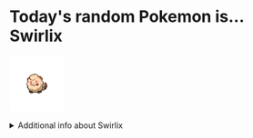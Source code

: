 # Today's random Pokemon is... Swirlix

![Swirlix shiny sprite](https://raw.githubusercontent.com/PokeAPI/sprites/master/sprites/pokemon/shiny/684.png)

<details>
<summary>Additional info about Swirlix</summary>

| srpite type | image |
|------|------|
| front_default | ![Swirlix front_default sprite](https://raw.githubusercontent.com/PokeAPI/sprites/master/sprites/pokemon/684.png) | </details>